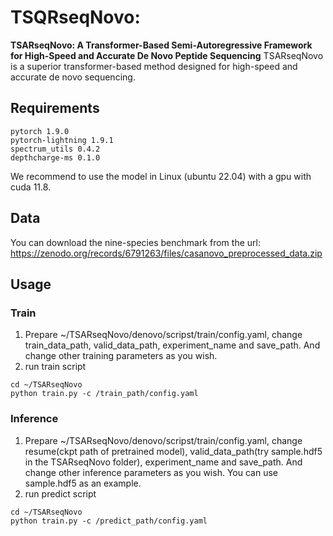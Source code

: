 # TSQRseqNovo:

**TSARseqNovo: A Transformer-Based Semi-Autoregressive Framework for High-Speed and Accurate De Novo Peptide Sequencing**
TSARseqNovo is a superior transformer-based method designed for high-speed and accurate de novo sequencing.

## Requirements
~~~
pytorch 1.9.0
pytorch-lightning 1.9.1
spectrum_utils 0.4.2 
depthcharge-ms 0.1.0
~~~
We recommend to use the model in Linux (ubuntu 22.04) with a gpu with cuda 11.8.

## Data
You can download the nine-species benchmark from the url: https://zenodo.org/records/6791263/files/casanovo_preprocessed_data.zip

## Usage
### Train
1. Prepare ~/TSARseqNovo/denovo/scripst/train/config.yaml, change train_data_path, valid_data_path, experiment_name and save_path. And change other training parameters as you wish.
2. run train script 
~~~
cd ~/TSARseqNovo
python train.py -c /train_path/config.yaml
~~~
### Inference
1. Prepare ~/TSARseqNovo/denovo/scripst/train/config.yaml, change resume(ckpt path of pretrained model), valid_data_path(try sample.hdf5 in the TSARseqNovo folder), experiment_name and save_path. And change other inference parameters as you wish. You can use sample.hdf5 as an example.
2. run predict script
~~~
cd ~/TSARseqNovo
python train.py -c /predict_path/config.yaml
~~~
